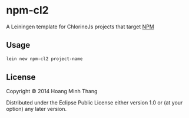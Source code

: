 # npm-cl2

A Leiningen template for ChlorineJs projects that target [NPM][1]

[1]: http://npm.org

## Usage

```bash
lein new npm-cl2 project-name
```

## License

Copyright © 2014 Hoang Minh Thang

Distributed under the Eclipse Public License either version 1.0 or (at
your option) any later version.

